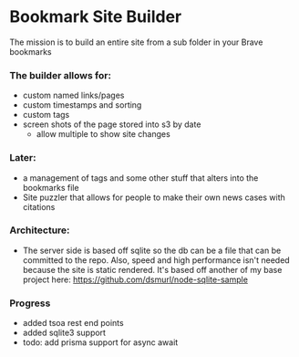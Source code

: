 # Bookmark Site Builder

The mission is to build an entire site from a sub folder in your Brave bookmarks

### The builder allows for:

- custom named links/pages
- custom timestamps and sorting
- custom tags
- screen shots of the page stored into s3 by date
  - allow multiple to show site changes

### Later:

- a management of tags and some other stuff that alters into the bookmarks file
- Site puzzler that allows for people to make their own news cases with citations

### Architecture:

- The server side is based off sqlite so the db can be a file that can be committed to the repo. Also, speed and high performance isn't needed because the site is static rendered. It's based off another of my base project here: https://github.com/dsmurl/node-sqlite-sample

### Progress

- added tsoa rest end points
- added sqlite3 support
- todo: add prisma support for async await
